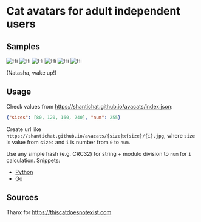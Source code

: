 # Cat avatars for adult independent users

## Samples
![Hi](https://shantichat.github.io/avacats/80x80/1.jpg)
![Hi](https://shantichat.github.io/avacats/80x80/2.jpg)
![Hi](https://shantichat.github.io/avacats/80x80/3.jpg)
![Hi](https://shantichat.github.io/avacats/80x80/4.jpg)
![Hi](https://shantichat.github.io/avacats/80x80/5.jpg)
![Hi](https://shantichat.github.io/avacats/80x80/6.jpg)

(Natasha, wake up!)

## Usage

Check values from https://shantichat.github.io/avacats/index.json:
```json
{"sizes": [80, 120, 160, 240], "num": 255}
```

Create url like `https://shantichat.github.io/avacats/{size}x{size}/{i}.jpg`, where `size` is value from `sizes` and 
`i` is number from `0` to `num`. 

Use any simple hash (e.g. CRC32) for string + modulo division to `num` for `i` calculation. Snippets:
 * [Python](https://github.com/shantichat/avacats/tree/main/snippets/avacat.py)
 * [Go](https://github.com/shantichat/avacats/tree/main/snippets/avacat.go)

## Sources

Thanx for https://thiscatdoesnotexist.com
